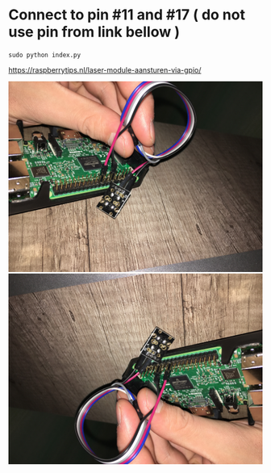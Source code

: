 # Connect to pin #11 and #17 ( do not use pin from link bellow )

`sudo python index.py`

https://raspberrytips.nl/laser-module-aansturen-via-gpio/

![Connect](img/connect.jpg)
![Connect](img/connect2.jpg)